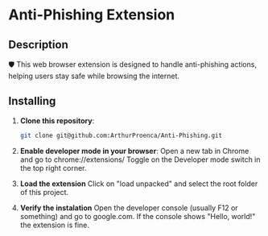 # Anti-Phishing Extension

## Description

🛡️ This web browser extension is designed to handle anti-phishing actions, helping users stay safe while browsing the internet.

## Installing

1. **Clone this repository**:
   ```bash
   git clone git@github.com:ArthurProenca/Anti-Phishing.git

2. **Enable developer mode in your browser**:
    Open a new tab in Chrome and go to chrome://extensions/
    Toggle on the Developer mode switch in the top right corner.

3. **Load the extension**
    Click on "load unpacked" and select the root folder of this project.

4. **Verify the instalation**
    Open the developer console (usually F12 or something) and go to google.com. If the console shows "Hello, world!" the extension is fine.
